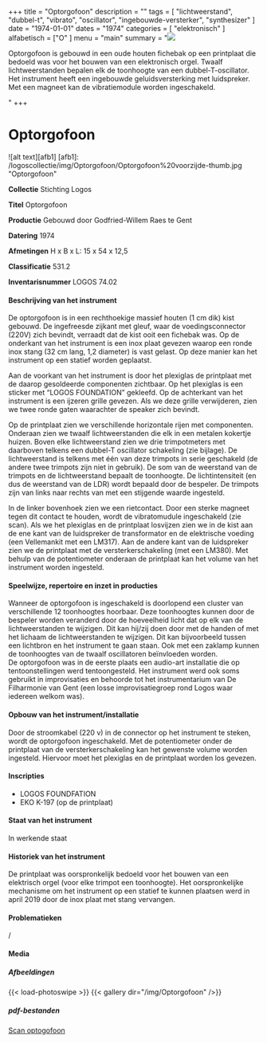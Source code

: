 ﻿+++
title = "Optorgofoon"
description = ""
tags = [
"lichtweerstand", "dubbel-t", "vibrato", "oscillator", "ingebouwde-versterker", "synthesizer"
]
date = "1974-01-01"
dates = "1974"
categories = [ "elektronisch"
]
alfabetisch = ["O"
]
menu = "main"
summary = "<a href='/logoscollectie/1974/optorgofoon'><img src='/logoscollectie/img/Optorgofoon/Optorgofoon%20voorzijde-thumb.jpg'></a><p>Optorgofoon is gebouwd in een oude houten fichebak op een printplaat die bedoeld was voor het bouwen van een elektronisch orgel. Twaalf lichtweerstanden bepalen elk de toonhoogte van een dubbel-T-oscillator. Het instrument heeft een ingebouwde geluidsversterking met luidspreker. Met een magneet kan de vibratiemodule worden ingeschakeld.</p>"
+++

# Optorgofoon

![alt text][afb1]
[afb1]: /logoscollectie/img/Optorgofoon/Optorgofoon%20voorzijde-thumb.jpg "Optorgofoon"

**Collectie**
Stichting Logos

**Titel**
Optorgofoon

**Productie**
Gebouwd door Godfried-Willem Raes te Gent

**Datering**
1974

**Afmetingen**
H x B x L: 15 x 54 x 12,5

**Classificatie**
531.2

**Inventarisnummer**
LOGOS 74.02

#### Beschrijving van het instrument
De optorgofoon is in een rechthoekige massief houten (1 cm dik) kist gebouwd. De ingefreesde zijkant met gleuf, waar de voedingsconnector (220V) zich bevindt, verraadt dat de kist ooit een fichebak was. Op de onderkant van het instrument is een inox plaat gevezen waarop een ronde inox stang (32 cm lang, 1,2 diameter) is vast gelast. Op deze manier kan het instrument op een statief worden geplaatst. 

Aan de voorkant van het instrument is door het plexiglas de printplaat met de daarop gesoldeerde componenten zichtbaar. Op het plexiglas is een sticker met “LOGOS FOUNDATION” gekleefd. Op de achterkant van het instrument is een ijzeren grille gevezen. Als we deze grille verwijderen, zien we twee ronde gaten waarachter de speaker zich bevindt.

Op de printplaat zien we verschillende horizontale rijen met componenten. Onderaan zien we twaalf lichtweerstanden die elk in een metalen kokertje huizen. Boven elke lichtweerstand zien we drie trimpotmeters met daarboven telkens een dubbel-T oscillator schakeling (zie bijlage). De lichtweerstand is telkens met één van deze trimpots in serie geschakeld (de andere twee trimpots zijn niet in gebruik). De som van de weerstand van de trimpots en de lichtweerstand bepaalt de toonhoogte. De lichtintensiteit (en dus de weerstand van de LDR) wordt bepaald door de bespeler. De trimpots zijn van links naar rechts van met een stijgende waarde ingesteld. 

In de linker bovenhoek zien we een rietcontact. Door een sterke magneet tegen dit contact te houden, wordt de vibratomudule ingeschakeld (zie scan).
Als we het plexiglas en de printplaat losvijzen zien we in de kist aan de ene kant van de luidspreker de transformator en de elektrische voeding (een Vellemankit met een LM317). Aan de andere kant van de luidspreker zien we de printplaat met de versterkerschakeling (met een LM380). Met behulp van de potentiometer onderaan de printplaat kan het volume van het instrument worden ingesteld.

#### Speelwijze, repertoire en inzet in producties
Wanneer de optorgofoon is ingeschakeld is doorlopend een cluster van verschillende 12 toonhoogtes hoorbaar. Deze toonhoogtes kunnen door de bespeler worden veranderd door de hoeveelheid licht dat op elk van de lichtweerstanden te wijzigen. Dit kan hij/zij doen door met de handen of met het lichaam de lichtweerstanden te wijzigen. Dit kan bijvoorbeeld tussen een lichtbron en het instrument te gaan staan. Ook met een zaklamp kunnen de toonhoogtes van de twaalf oscillatoren beïnvloeden worden.   
De optorgofoon was in de eerste plaats een audio-art installatie die op tentoonstellingen werd tentoongesteld. Het instrument werd ook soms gebruikt in improvisaties en behoorde tot het instrumentarium van De Filharmonie van Gent (een losse improvisatiegroep rond Logos waar iedereen welkom was). 

#### Opbouw van het instrument/installatie
Door de stroomkabel (220 v) in de connector op het instrument te steken, wordt de optorgofoon ingeschakeld. Met de potentiometer onder de printplaat van de versterkerschakeling kan het gewenste volume worden ingesteld. Hiervoor moet het plexiglas en de printplaat worden los gevezen.

#### Inscripties
- LOGOS FOUNDFATION
- EKO K-197 (op de printplaat)

#### Staat van het instrument
In werkende staat

#### Historiek van het instrument
De printplaat was oorspronkelijk bedoeld voor het bouwen van een elektrisch orgel (voor elke trimpot een toonhoogte).
Het oorspronkelijke mechanisme om het instrument op een statief te kunnen plaatsen werd in april 2019 door de inox plaat met stang vervangen.

#### Problematieken
/

#### Media
##### Afbeeldingen
{{< load-photoswipe >}}
{{< gallery dir="/img/Optorgofoon" />}}

##### pdf-bestanden
[Scan optogofoon](/logoscollectie/pdf/Optorgofoon/Scan_optogofoon.pdf)